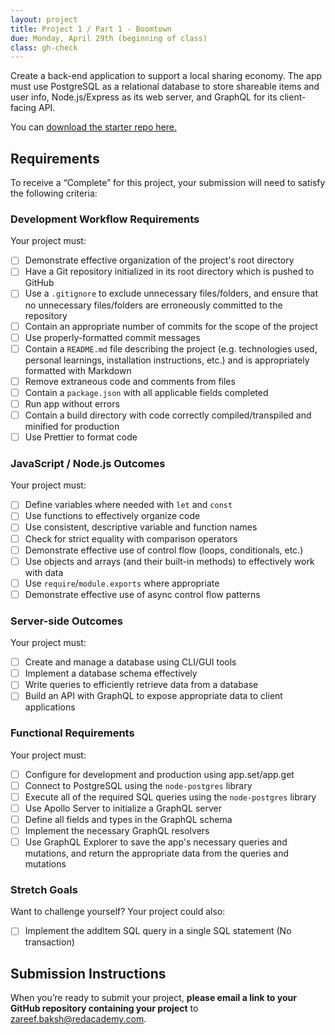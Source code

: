 ```yaml
---
layout: project
title: Project 1 / Part 1 - Boomtown
due: Monday, April 29th (beginning of class)
class: gh-check
---
```


Create a back-end application to support a local sharing economy. The app must use PostgreSQL as a relational database to store shareable items and user info, Node.js/Express as its web server, and GraphQL for its client-facing API.

You can [download the starter repo here.](https://github.com/redacademy/boomtown-starter)

## Requirements

To receive a “Complete” for this project, your submission will need to satisfy the following criteria:

### Development Workflow Requirements

Your project must:

- [ ] Demonstrate effective organization of the project's root directory
- [ ] Have a Git repository initialized in its root directory which is pushed to GitHub
- [ ] Use a `.gitignore` to exclude unnecessary files/folders, and ensure that no unnecessary files/folders are erroneously committed to the repository
- [ ] Contain an appropriate number of commits for the scope of the project
- [ ] Use properly-formatted commit messages
- [ ] Contain a `README.md` file describing the project (e.g. technologies used, personal learnings, installation instructions, etc.) and is appropriately formatted with Markdown
- [ ] Remove extraneous code and comments from files
- [ ] Contain a `package.json` with all applicable fields completed
- [ ] Run app without errors
- [ ] Contain a build directory with code correctly compiled/transpiled and minified for production
- [ ] Use Prettier to format code

### JavaScript / Node.js Outcomes

Your project must:

- [ ] Define variables where needed with `let` and `const`
- [ ] Use functions to effectively organize code
- [ ] Use consistent, descriptive variable and function names
- [ ] Check for strict equality with comparison operators
- [ ] Demonstrate effective use of control flow (loops, conditionals, etc.)
- [ ] Use objects and arrays (and their built-in methods) to effectively work with data
- [ ] Use `require`/`module.exports` where appropriate
- [ ] Demonstrate effective use of async control flow patterns

### Server-side Outcomes

Your project must:

- [ ] Create and manage a database using CLI/GUI tools
- [ ] Implement a database schema effectively
- [ ] Write queries to efficiently retrieve data from a database
- [ ] Build an API with GraphQL to expose appropriate data to client applications

### Functional Requirements

Your project must:

- [ ] Configure for development and production using app.set/app.get
- [ ] Connect to PostgreSQL using the `node-postgres` library
- [ ] Execute all of the required SQL queries using the `node-postgres` library
- [ ] Use Apollo Server to initialize a GraphQL server
- [ ] Define all fields and types in the GraphQL schema
- [ ] Implement the necessary GraphQL resolvers
- [ ] Use GraphQL Explorer to save the app's necessary queries and mutations, and return the appropriate data from the queries and mutations

### Stretch Goals

Want to challenge yourself? Your project could also:

- [ ] Implement the addItem SQL query in a single SQL statement (No transaction)

## Submission Instructions

When you’re ready to submit your project, **please email a link to your GitHub repository containing your project** to zareef.baksh@redacademy.com.
